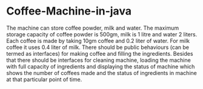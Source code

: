 # Coffee-Machine-in-java
The machine can store coffee powder, milk and water. The maximum storage capacity of coffee powder is 500gm, milk is 1 litre and water 2 liters. Each coffee is made by taking 10gm coffee and 0.2 liter of water. For milk coffee it uses 0.4 liter of milk. There should be public behaviours (can be termed as interfaces) for making coffee and filling the ingredients. Besides that there should be interfaces for cleaning machine, loading the machine with full capacity of ingredients and displaying the status of machine which shows the number of coffees made and the status of ingredients in machine at that particular point of time.
